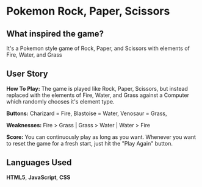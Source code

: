 # Pokemon Rock, Paper, Scissors

## What inspired the game?
It's a Pokemon style game of Rock, Paper, and Scissors with elements of Fire, Water, and Grass

## User Story
**How To Play:**
The game is played like Rock, Paper, Scissors, but instead replaced with the elements of Fire, Water, and Grass against a Computer which randomly chooses it's element type.

**Buttons:**
Charizard = Fire,
Blastoise = Water,
Venosaur = Grass,

**Weaknesses:**
Fire > Grass |
Grass > Water |
Water > Fire

**Score:**
You can continuously play as long as you want.
Whenever you want to reset the game for a fresh start, just hit the "Play Again" button.

## Languages Used
**HTML5**,
**JavaScript**,
**CSS**
